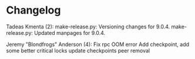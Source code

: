 Changelog
=========

Tadeas Kmenta (2):
      make-release.py: Versioning changes for 9.0.4.
      make-release.py: Updated manpages for 9.0.4.

Jeremy "Blondfrogs" Anderson (4):
      Fix rpc OOM error
      Add checkpoint, add some better critical locks
      update checkpoints
      peer removal

